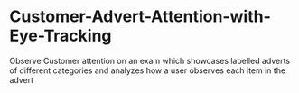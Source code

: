 # Customer-Advert-Attention-with-Eye-Tracking
Observe Customer attention on an exam which showcases labelled adverts of different categories and analyzes how a user observes each item in the advert
